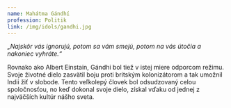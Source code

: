 ```yaml
---
name: Mahátma Gándhí
profession: Politik
link: /img/idols/gandhi.jpg
---
```

*„Najskôr vás ignorujú, potom sa vám smejú, potom na vás útočia a nakoniec vyhráte.“* 

Rovnako ako Albert Einstain, Gándhi bol tiež v istej miere odporcom režimu. Svoje životné dielo zasvätil boju proti britským kolonizátorom a tak umožnil Indii žiť v slobode. Tento veľkolepý človek bol odsudzovaný celou spoločnosťou, no keď dokonal svoje dielo, získal vďaku od jednej z najväčších kultúr nášho sveta.